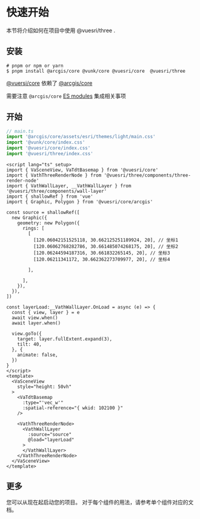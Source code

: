 # 快速开始

本节将介绍如何在项目中使用 @vuesri/three .

## 安装

```shell
# pnpm or npm or yarn
$ pnpm install @arcgis/core @vunk/core @vuesri/core  @vuesri/three
```


[@vuersi/core](https://eralchen.github.io/vuesri/) 依赖了 [@arcgis/core](https://www.npmjs.com/package/@arcgis/core/v/4.28.10)

需要注意 `@arcgis/core` [ES modules](https://developers.arcgis.com/javascript/latest/es-modules/) 集成相关事项


## 开始

```typescript
// main.ts
import '@arcgis/core/assets/esri/themes/light/main.css'
import '@vunk/core/index.css'
import '@vuesri/core/index.css'
import '@vuesri/three/index.css'
```

```vue
<script lang="ts" setup>
import { VaSceneView, VaTdtBasemap } from '@vuesri/core'
import { VathThreeRenderNode } from '@vuesri/three/components/three-render-node'
import { VathWallLayer, __VathWallLayer } from '@vuesri/three/components/wall-layer'
import { shallowRef } from 'vue'
import { Graphic, Polygon } from '@vuesri/core/arcgis'

const source = shallowRef([
  new Graphic({
    geometry: new Polygon({
      rings: [
        [
          [120.06042151525118, 30.662125251189924, 20], // 坐标1
          [120.06062768282786, 30.661485074268175, 20], // 坐标2
          [120.06244594187316, 30.661832265145, 20], // 坐标3
          [120.06211341172, 30.662362273709977, 20], // 坐标4

        ],

      ],
    }),
  }),
])

const layerLoad:__VathWallLayer.OnLoad = async (e) => {
  const { view, layer } = e
  await view.when()
  await layer.when()

  view.goTo({
    target: layer.fullExtent.expand(3),
    tilt: 40,
  }, {
    animate: false,
  })
}
</script>
<template>
  <VaSceneView
    style="height: 50vh"
  >
    <VaTdtBasemap
      :type="'vec_w'"
      :spatial-reference="{ wkid: 102100 }"
    />

    <VathThreeRenderNode>
      <VathWallLayer
        :source="source"
        @load="layerLoad"
      >
      </VathWallLayer>
    </VathThreeRenderNode>
  </VaSceneView>
</template>

```

## 更多

您可以从现在起启动您的项目。 对于每个组件的用法，请参考单个组件对应的文档。
